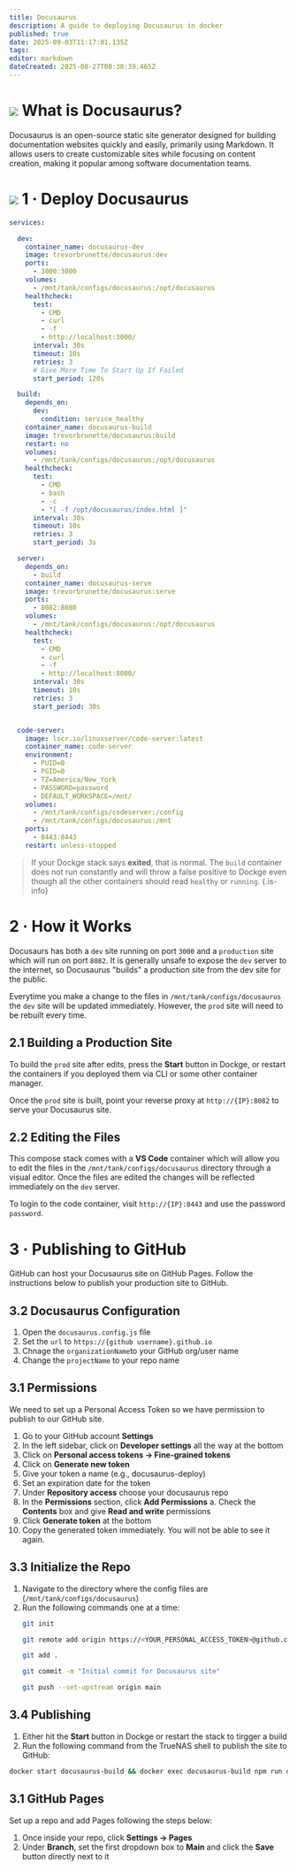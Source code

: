 ```yaml
---
title: Docusaurus
description: A guide to deploying Docusaurus in docker
published: true
date: 2025-09-03T11:17:01.135Z
tags: 
editor: markdown
dateCreated: 2025-08-27T08:38:39.465Z
---
```


# <img src="/docusaurus.png" class="tab-icon"> What is Docusaurus?
Docusaurus is an open-source static site generator designed for building documentation websites quickly and easily, primarily using Markdown. It allows users to create customizable sites while focusing on content creation, making it popular among software documentation teams.

# <img src="/docker.png" class="tab-icon"> 1 · Deploy Docusaurus


```yaml
services:

  dev:
    container_name: docusaurus-dev
    image: trevorbrunette/docusaurus:dev
    ports:
      - 3000:3000
    volumes:
      - /mnt/tank/configs/docusaurus:/opt/docusaurus
    healthcheck:
      test:
        - CMD
        - curl
        - -f
        - http://localhost:3000/
      interval: 30s
      timeout: 10s
      retries: 3
      # Give More Time To Start Up If Failed 
      start_period: 120s

  build:
    depends_on:
      dev:
        condition: service_healthy
    container_name: docusaurus-build
    image: trevorbrunette/docusaurus:build
    restart: no
    volumes:
      - /mnt/tank/configs/docusaurus:/opt/docusaurus
    healthcheck:
      test:
        - CMD
        - bash
        - -c
        - "[ -f /opt/docusaurus/index.html ]"
      interval: 30s
      timeout: 10s
      retries: 3
      start_period: 3s

  server:
    depends_on:
      - build
    container_name: docusaurus-serve
    image: trevorbrunette/docusaurus:serve
    ports:
      - 8082:8080
    volumes:
      - /mnt/tank/configs/docusaurus:/opt/docusaurus
    healthcheck:
      test:
        - CMD
        - curl
        - -f
        - http://localhost:8080/
      interval: 30s
      timeout: 10s
      retries: 3
      start_period: 30s


  code-server:
    image: lscr.io/linuxserver/code-server:latest
    container_name: code-server
    environment:
      - PUID=0
      - PGID=0
      - TZ=America/New_York
      - PASSWORD=password
      - DEFAULT_WORKSPACE=/mnt/
    volumes:
      - /mnt/tank/configs/codeserver:/config
      - /mnt/tank/configs/docusaurus:/mnt
    ports:
      - 8443:8443
    restart: unless-stopped
```
> If your Dockge stack says **exited**, that is normal. The `build` container does not run constantly and will throw a false positive to Dockge even though all the other containers should read `healthy` or `running`.
{.is-info}


# 2 · How it Works

Docusaurs has both a `dev` site running on port `3000` and a `production` site which will run on port `8082`. It is generally unsafe to expose the `dev` server to the internet, so Docusaurus "builds" a production site from the dev site for the public.

Everytime you make a change to the files in `/mnt/tank/configs/docusaurus` the `dev` site will be updated immediately. However, the `prod` site will need to be rebuilt every time. 

## 2.1 Building a Production Site

To build the `prod` site after edits, press the **Start** button in Dockge, or restart the containers if you deployed them via CLI or some other container manager.


Once the `prod` site is built, point your reverse proxy at `http://{IP}:8082` to serve your Docusaurus site. 


## 2.2 Editing the Files

This compose stack comes with a **VS Code** container which will allow you to edit the files in the `/mnt/tank/configs/docusaurus` directory through a visual editor. Once the files are edited the changes will be reflected immediately on the `dev` server. 

To login to the code container, visit `http://{IP}:8443` and use the password `password`.

# 3 · Publishing to GitHub

GitHub can host your Docusaurus site on GitHub Pages. Follow the instructions below to publish your production site to GitHub.

## 3.2 Docusaurus Configuration
1. Open the `docusaurus.config.js` file
1. Set the `url` to `https://{github username}.github.io`
1. Chnage the `organizationName`to your GitHub org/user name
1. Change the `projectName` to your repo name

## 3.1 Permissions

We need to set up a Personal Access Token so we have permission to publish to our GitHub site.

1. Go to your GitHub account **Settings**
1. In the left sidebar, click on **Developer settings** all the way at the bottom
1. Click on **Personal access tokens → Fine-grained tokens**
1. Click on **Generate new token**
1. Give your token a name (e.g., docusaurus-deploy)
1. Set an expiration date for the token
1. Under **Repository access** choose your docusaurus repo
1. In the **Permissions** section, click **Add Permissions** 
	a. Check the **Contents** box and give **Read and write** permissions
1. Click **Generate token** at the bottom
1. Copy the generated token immediately. You will not be able to see it again.

## 3.3 Initialize the Repo
1. Navigate to the directory where the config files are (`/mnt/tank/configs/docusaurus`)
1. Run the following commands one at a time:
    ```bash
    git init
    ```
    ```bash
    git remote add origin https://<YOUR_PERSONAL_ACCESS_TOKEN>@github.com/{USERNAME}/{REPONAME}.git
    ```
    ```bash
    git add .
    ```
    ```bash
    git commit -m "Initial commit for Docusaurus site"
    ```
    ```bash
    git push --set-upstream origin main
    ```

## 3.4 Publishing
1. Either hit the **Start** button in Dockge or restart the stack to tirgger a build
1. Run the following command from the TrueNAS shell to publish the site to GitHub:
```bash
docker start docusaurus-build && docker exec docusaurus-build npm run deploy
```

## 3.1 GitHub Pages

Set up a repo and add Pages following the steps below:

1. Once inside your repo, click **Settings → Pages**
1. Under **Branch**, set the first dropdown box to **Main** and click the **Save** button directly next to it



